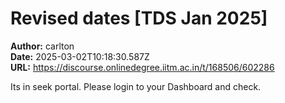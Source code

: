 # Revised dates [TDS Jan 2025]

**Author:** carlton  
**Date:** 2025-03-02T10:18:30.587Z  
**URL:** https://discourse.onlinedegree.iitm.ac.in/t/168506/602286

Its in seek portal. Please login to your Dashboard and check.
